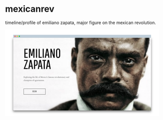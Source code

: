 # mexicanrev
timeline/profile of emiliano zapata, major figure on the mexican revolution.

<img src="https://github.com/oliviachang29/mexicanrev/blob/master/assets/images/demo.png" alt="logo" width="500">
